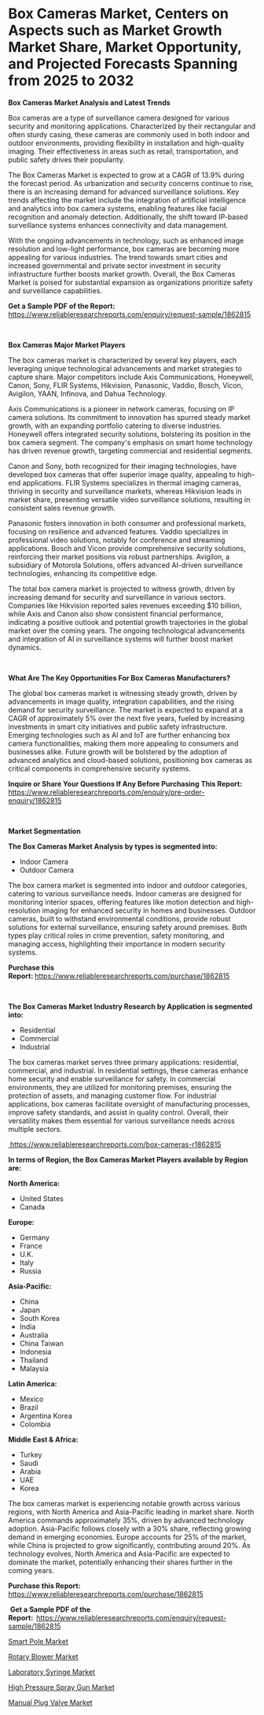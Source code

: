 <p><h1>Box Cameras Market, Centers on Aspects such as Market Growth Market Share, Market Opportunity, and Projected Forecasts Spanning from 2025 to 2032</h1></p><p><strong>Box Cameras Market Analysis and Latest Trends</strong></p>
<p><p>Box cameras are a type of surveillance camera designed for various security and monitoring applications. Characterized by their rectangular and often sturdy casing, these cameras are commonly used in both indoor and outdoor environments, providing flexibility in installation and high-quality imaging. Their effectiveness in areas such as retail, transportation, and public safety drives their popularity.</p><p>The Box Cameras Market is expected to grow at a CAGR of 13.9% during the forecast period. As urbanization and security concerns continue to rise, there is an increasing demand for advanced surveillance solutions. Key trends affecting the market include the integration of artificial intelligence and analytics into box camera systems, enabling features like facial recognition and anomaly detection. Additionally, the shift toward IP-based surveillance systems enhances connectivity and data management.</p><p>With the ongoing advancements in technology, such as enhanced image resolution and low-light performance, box cameras are becoming more appealing for various industries. The trend towards smart cities and increased governmental and private sector investment in security infrastructure further boosts market growth. Overall, the Box Cameras Market is poised for substantial expansion as organizations prioritize safety and surveillance capabilities.</p></p>
<p><strong>Get a Sample PDF of the Report:&nbsp;</strong> <a href="https://www.reliableresearchreports.com/enquiry/request-sample/1862815?utm_campaign=40&utm_medium=2&utm_source=Github&utm_content=ia&utm_term=16022025&utm_id=box-cameras">https://www.reliableresearchreports.com/enquiry/request-sample/1862815</a></p>
<p>&nbsp;</p>
<p><strong>Box Cameras Major Market Players</strong></p>
<p><p>The box cameras market is characterized by several key players, each leveraging unique technological advancements and market strategies to capture share. Major competitors include Axis Communications, Honeywell, Canon, Sony, FLIR Systems, Hikvision, Panasonic, Vaddio, Bosch, Vicon, Avigilon, YAAN, Infinova, and Dahua Technology.</p><p>Axis Communications is a pioneer in network cameras, focusing on IP camera solutions. Its commitment to innovation has spurred steady market growth, with an expanding portfolio catering to diverse industries. Honeywell offers integrated security solutions, bolstering its position in the box camera segment. The company's emphasis on smart home technology has driven revenue growth, targeting commercial and residential segments.</p><p>Canon and Sony, both recognized for their imaging technologies, have developed box cameras that offer superior image quality, appealing to high-end applications. FLIR Systems specializes in thermal imaging cameras, thriving in security and surveillance markets, whereas Hikvision leads in market share, presenting versatile video surveillance solutions, resulting in consistent sales revenue growth.</p><p>Panasonic fosters innovation in both consumer and professional markets, focusing on resilience and advanced features. Vaddio specializes in professional video solutions, notably for conference and streaming applications. Bosch and Vicon provide comprehensive security solutions, reinforcing their market positions via robust partnerships. Avigilon, a subsidiary of Motorola Solutions, offers advanced AI-driven surveillance technologies, enhancing its competitive edge.</p><p>The total box camera market is projected to witness growth, driven by increasing demand for security and surveillance in various sectors. Companies like Hikvision reported sales revenues exceeding $10 billion, while Axis and Canon also show consistent financial performance, indicating a positive outlook and potential growth trajectories in the global market over the coming years. The ongoing technological advancements and integration of AI in surveillance systems will further boost market dynamics.</p></p>
<p>&nbsp;</p>
<p><strong>What Are The Key Opportunities For Box Cameras Manufacturers?</strong></p>
<p><p>The global box cameras market is witnessing steady growth, driven by advancements in image quality, integration capabilities, and the rising demand for security surveillance. The market is expected to expand at a CAGR of approximately 5% over the next five years, fueled by increasing investments in smart city initiatives and public safety infrastructure. Emerging technologies such as AI and IoT are further enhancing box camera functionalities, making them more appealing to consumers and businesses alike. Future growth will be bolstered by the adoption of advanced analytics and cloud-based solutions, positioning box cameras as critical components in comprehensive security systems.</p></p>
<p><strong>Inquire or Share Your Questions If Any Before Purchasing This Report:</strong> <a href="https://www.reliableresearchreports.com/enquiry/pre-order-enquiry/1862815?utm_campaign=40&utm_medium=2&utm_source=Github&utm_content=ia&utm_term=16022025&utm_id=box-cameras">https://www.reliableresearchreports.com/enquiry/pre-order-enquiry/1862815</a></p>
<p>&nbsp;</p>
<p><strong>Market Segmentation</strong></p>
<p><strong>The Box Cameras Market Analysis by types is segmented into:</strong></p>
<p><ul><li>Indoor Camera</li><li>Outdoor Camera</li></ul></p>
<p><p>The box camera market is segmented into indoor and outdoor categories, catering to various surveillance needs. Indoor cameras are designed for monitoring interior spaces, offering features like motion detection and high-resolution imaging for enhanced security in homes and businesses. Outdoor cameras, built to withstand environmental conditions, provide robust solutions for external surveillance, ensuring safety around premises. Both types play critical roles in crime prevention, safety monitoring, and managing access, highlighting their importance in modern security systems.</p></p>
<p><strong>Purchase this Report:&nbsp;</strong><a href="https://www.reliableresearchreports.com/purchase/1862815?utm_campaign=40&utm_medium=2&utm_source=Github&utm_content=ia&utm_term=16022025&utm_id=box-cameras">https://www.reliableresearchreports.com/purchase/1862815</a></p>
<p>&nbsp;</p>
<p><strong>The Box Cameras Market Industry Research by Application is segmented into:</strong></p>
<p><ul><li>Residential</li><li>Commercial</li><li>Industrial</li></ul></p>
<p><p>The box cameras market serves three primary applications: residential, commercial, and industrial. In residential settings, these cameras enhance home security and enable surveillance for safety. In commercial environments, they are utilized for monitoring premises, ensuring the protection of assets, and managing customer flow. For industrial applications, box cameras facilitate oversight of manufacturing processes, improve safety standards, and assist in quality control. Overall, their versatility makes them essential for various surveillance needs across multiple sectors.</p></p>
<p><a href="https://www.reliableresearchreports.com/box-cameras-r1862815?utm_campaign=40&utm_medium=2&utm_source=Github&utm_content=ia&utm_term=16022025&utm_id=box-cameras">&nbsp;https://www.reliableresearchreports.com/box-cameras-r1862815</a></p>
<p><strong>In terms of Region, the Box Cameras Market Players available by Region are:</strong></p>
<p>
    <p> <strong> North America: </strong>
        <ul>
            <li>United States</li>
            <li>Canada</li>
        </ul>
        </p> 
    <p> <strong> Europe: </strong>
        <ul>
            <li>Germany</li>
            <li>France</li>
            <li>U.K.</li>
            <li>Italy</li>
            <li>Russia</li>
        </ul>
        </p> 
    <p> <strong> Asia-Pacific: </strong>
        <ul>
            <li>China</li>
            <li>Japan</li>
            <li>South Korea</li>
            <li>India</li>
            <li>Australia</li>
            <li>China Taiwan</li>
            <li>Indonesia</li>
            <li>Thailand</li>
            <li>Malaysia</li>
        </ul>
        </p> 
    <p> <strong> Latin America: </strong>
        <ul>
            <li>Mexico</li>
            <li>Brazil</li>
            <li>Argentina Korea</li>
            <li>Colombia</li>
        </ul>
        </p> 
    <p> <strong> Middle East & Africa: </strong>
        <ul>
            <li>Turkey</li>
            <li>Saudi</li>
            <li>Arabia</li>
            <li>UAE</li>
            <li>Korea</li>
        </ul>
    </p>
    </p>
<p><p>The box cameras market is experiencing notable growth across various regions, with North America and Asia-Pacific leading in market share. North America commands approximately 35%, driven by advanced technology adoption. Asia-Pacific follows closely with a 30% share, reflecting growing demand in emerging economies. Europe accounts for 25% of the market, while China is projected to grow significantly, contributing around 20%. As technology evolves, North America and Asia-Pacific are expected to dominate the market, potentially enhancing their shares further in the coming years.</p></p>
<p><strong>Purchase this Report: </strong><a href="https://www.reliableresearchreports.com/purchase/1862815?utm_campaign=40&utm_medium=2&utm_source=Github&utm_content=ia&utm_term=16022025&utm_id=box-cameras">https://www.reliableresearchreports.com/purchase/1862815</a></p>
<p>&nbsp;<strong>Get a Sample PDF of the Report:&nbsp;&nbsp;</strong><a href="https://www.reliableresearchreports.com/enquiry/request-sample/1862815?utm_campaign=40&utm_medium=2&utm_source=Github&utm_content=ia&utm_term=16022025&utm_id=box-cameras">https://www.reliableresearchreports.com/enquiry/request-sample/1862815</a></p>
<p><strong></strong></p>
<p><p><a href="https://github.com/sderolza/Market-Research-Report-List-1/blob/main/smart-pole-market.md?utm_campaign=40&utm_medium=2&utm_source=Github&utm_content=ia&utm_term=16022025&utm_id=box-cameras">Smart Pole Market</a></p><p><a href="https://github.com/ijffseandy/Market-Research-Report-List-1/blob/main/rotary-blower-market.md?utm_campaign=40&utm_medium=2&utm_source=Github&utm_content=ia&utm_term=16022025&utm_id=box-cameras">Rotary Blower Market</a></p><p><a href="https://github.com/daphnyvashdi/Market-Research-Report-List-1/blob/main/laboratory-syringe-market.md?utm_campaign=40&utm_medium=2&utm_source=Github&utm_content=ia&utm_term=16022025&utm_id=box-cameras">Laboratory Syringe Market</a></p><p><a href="https://github.com/mupumafrhad/Market-Research-Report-List-1/blob/main/high-pressure-spray-gun-market.md?utm_campaign=40&utm_medium=2&utm_source=Github&utm_content=ia&utm_term=16022025&utm_id=box-cameras">High Pressure Spray Gun Market</a></p><p><a href="https://github.com/giblydirani3/Market-Research-Report-List-1/blob/main/manual-plug-valve-market.md?utm_campaign=40&utm_medium=2&utm_source=Github&utm_content=ia&utm_term=16022025&utm_id=box-cameras">Manual Plug Valve Market</a></p></p>
